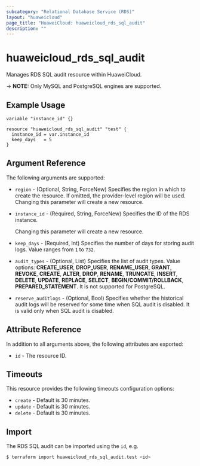 ```yaml
---
subcategory: "Relational Database Service (RDS)"
layout: "huaweicloud"
page_title: "HuaweiCloud: huaweicloud_rds_sql_audit"
description: ""
---
```


# huaweicloud_rds_sql_audit

Manages RDS SQL audit resource within HuaweiCloud.

-> **NOTE:** Only MySQL and PostgreSQL engines are supported.

## Example Usage

```hcl
variable "instance_id" {}

resource "huaweicloud_rds_sql_audit" "test" {
  instance_id = var.instance_id
  keep_days   = 5
}
```

## Argument Reference

The following arguments are supported:

* `region` - (Optional, String, ForceNew) Specifies the region in which to create the resource.
  If omitted, the provider-level region will be used. Changing this parameter will create a new resource.

* `instance_id` - (Required, String, ForceNew) Specifies the ID of the RDS instance.

  Changing this parameter will create a new resource.

* `keep_days` - (Required, Int) Specifies the number of days for storing audit logs. Value ranges from `1` to `732`.

* `audit_types` - (Optional, List) Specifies the list of audit types. Value options: **CREATE_USER**, **DROP_USER**,
  **RENAME_USER**, **GRANT**, **REVOKE**, **CREATE**, **ALTER**, **DROP**, **RENAME**, **TRUNCATE**, **INSERT**,
  **DELETE**, **UPDATE**, **REPLACE**, **SELECT**, **BEGIN/COMMIT/ROLLBACK**, **PREPARED_STATEMENT**.
  It is not supported for PostgreSQL.

* `reserve_auditlogs` - (Optional, Bool) Specifies whether the historical audit logs will be reserved for some time
  when SQL audit is disabled. It is valid only when SQL audit is disabled.

## Attribute Reference

In addition to all arguments above, the following attributes are exported:

* `id` - The resource ID.

## Timeouts

This resource provides the following timeouts configuration options:

* `create` - Default is 30 minutes.
* `update` - Default is 30 minutes.
* `delete` - Default is 30 minutes.

## Import

The RDS SQL audit can be imported using the `id`, e.g.

```bash
$ terraform import huaweicloud_rds_sql_audit.test <id>
```
